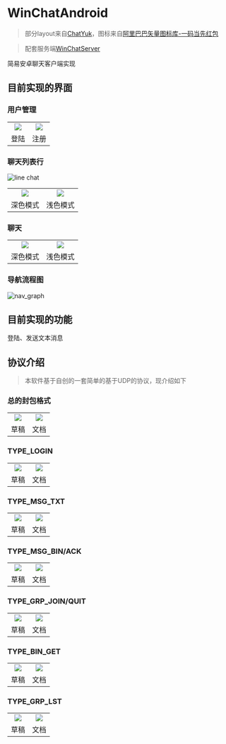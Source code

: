 # WinChatAndroid

> 部分layout来自[ChatYuk](https://github.com/alfianyusufabdullah/ChatYuk)，图标来自[阿里巴巴矢量图标库-一码当先红包](https://www.iconfont.cn/illustrations/detail?cid=36441)

> 配套服务端[WinChatServer](https://github.com/wa-kakalala/WinChatServer)

简易安卓聊天客户端实现

## 目前实现的界面

### 用户管理

<table>
	<tr>
		<td align="center"><img src="https://user-images.githubusercontent.com/41315874/202401108-932b771a-1508-4957-8408-378cc53904b2.png"></td>
		<td align="center"><img src="https://user-images.githubusercontent.com/41315874/202401129-5cf557ed-4dd7-47cc-aa31-1ea60970a7a1.png"></td>
	</tr>
    <tr>
		<td align="center">登陆</td>
		<td align="center">注册</td>
	</tr>
</table>

### 聊天列表行

![line chat](https://user-images.githubusercontent.com/41315874/208007355-4126540a-852a-43fc-bd17-585cb15590ed.png)

<table>
	<tr>
		<td align="center"><img src="https://user-images.githubusercontent.com/41315874/208019682-e759b620-6cf1-425f-a80d-b0c45eca9b7f.jpg"></td>
		<td align="center"><img src="https://user-images.githubusercontent.com/41315874/208229884-77a39145-661d-404b-8aa6-03b23597c8b8.png"></td>
	</tr>
    <tr>
		<td align="center">深色模式</td>
		<td align="center">浅色模式</td>
	</tr>
</table>

### 聊天

<table>
	<tr>
		<td align="center"><img src="https://user-images.githubusercontent.com/41315874/208019470-6305915a-c945-41d5-94f7-c395428f122e.jpg"></td>
		<td align="center"><img src="https://user-images.githubusercontent.com/41315874/208019480-ad12c68b-b8b9-4e30-9798-eae275ad10dc.png"></td>
	</tr>
    <tr>
		<td align="center">深色模式</td>
		<td align="center">浅色模式</td>
	</tr>
</table>

### 导航流程图

![nav_graph](https://user-images.githubusercontent.com/41315874/208229916-23c4979e-b586-4d1a-92a4-5af7023ee2e9.png)

## 目前实现的功能

登陆、发送文本消息

## 协议介绍

> 本软件基于自创的一套简单的基于UDP的协议，现介绍如下

### 总的封包格式

<table>
	<tr>
		<td align="center"><img src="https://user-images.githubusercontent.com/41315874/202403800-23ca4d43-aa6e-48f7-90fa-e61736ad0a2c.jpg"></td>
		<td align="center"><img src="https://user-images.githubusercontent.com/41315874/202403824-3d98ce28-668d-48bc-b989-21f15bbb5f81.png"></td>
	</tr>
    <tr>
		<td align="center">草稿</td>
		<td align="center">文档</td>
	</tr>
</table>

### TYPE_LOGIN

<table>
	<tr>
		<td align="center"><img src="https://user-images.githubusercontent.com/41315874/202404113-e2341cec-8edd-4077-8934-052efbba5e91.jpg"></td>
		<td align="center"><img src="https://user-images.githubusercontent.com/41315874/202404142-3f6ad6e9-1cd1-4e85-916a-3d51a2b03ce3.png"></td>
	</tr>
    <tr>
		<td align="center">草稿</td>
		<td align="center">文档</td>
	</tr>
</table>

### TYPE_MSG_TXT

<table>
	<tr>
		<td align="center"><img src="https://user-images.githubusercontent.com/41315874/202404342-b450d00d-ea25-4f98-8d52-244e11e8984f.jpg"></td>
		<td align="center"><img src="https://user-images.githubusercontent.com/41315874/202404357-ddbe0ff3-2d3c-4053-8062-2990854eb1de.png"></td>
	</tr>
    <tr>
		<td align="center">草稿</td>
		<td align="center">文档</td>
	</tr>
</table>

### TYPE_MSG_BIN/ACK

<table>
	<tr>
		<td align="center"><img src="https://user-images.githubusercontent.com/41315874/202405983-1ecf06cf-863e-45ed-850e-ada6e973ff96.jpg"></td>
		<td align="center"><img src="https://user-images.githubusercontent.com/41315874/202404630-c30c51c6-7609-401e-a1d6-f2b44bc40a54.png"></td>
	</tr>
    <tr>
		<td align="center">草稿</td>
		<td align="center">文档</td>
	</tr>
</table>

### TYPE_GRP_JOIN/QUIT

<table>
	<tr>
		<td align="center"><img src="https://user-images.githubusercontent.com/41315874/202404791-bf23d5fc-e5ad-4a82-ab56-04f1dcb0a8a8.jpg"></td>
		<td align="center"><img src="https://user-images.githubusercontent.com/41315874/202404877-3e3b8646-be01-40c2-ab50-460b388fcb1e.png"></td>
	</tr>
    <tr>
		<td align="center">草稿</td>
		<td align="center">文档</td>
	</tr>
</table>

### TYPE_BIN_GET

<table>
	<tr>
		<td align="center"><img src="https://user-images.githubusercontent.com/41315874/202405044-7d7ef466-6157-4672-aa23-7277a67cbc82.jpg"></td>
		<td align="center"><img src="https://user-images.githubusercontent.com/41315874/202405409-789ff618-2192-4c79-9b94-57919de349fb.png"></td>
	</tr>
    <tr>
		<td align="center">草稿</td>
		<td align="center">文档</td>
	</tr>
</table>

### TYPE_GRP_LST

<table>
	<tr>
		<td align="center"><img src="https://user-images.githubusercontent.com/41315874/208307219-4874a6ab-f8b8-4afc-aeb2-0abf67a76a82.jpg"></td>
		<td align="center"><img src="https://user-images.githubusercontent.com/41315874/202405609-439caa75-942a-49e7-ac85-7d2b1da5f3e4.png"></td>
	</tr>
    <tr>
		<td align="center">草稿</td>
		<td align="center">文档</td>
	</tr>
</table>
